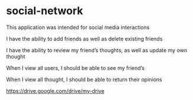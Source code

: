 # social-network

This application was intended for social media interactions

I have the ability to add friends as well as delete existing friends

I have the ability to review my friend’s thoughts, as well as update my own thought

When I view all users, I should be able to see my friend’s

When I view all thought, I should be able to return their opinions

https://drive.google.com/drive/my-drive 
